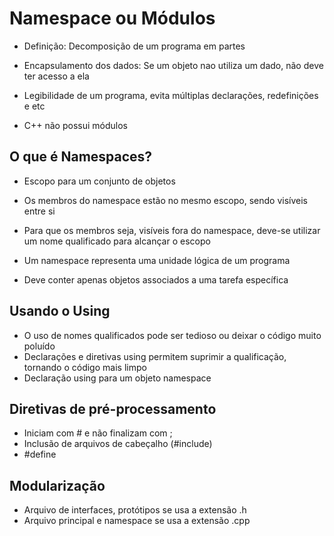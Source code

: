 # Namespace ou Módulos

- Definição: Decomposição de um programa em partes
- Encapsulamento dos dados: Se um objeto nao utiliza um dado, não deve
ter acesso a ela
- Legibilidade de um programa, evita múltiplas declarações, redefinições e etc

- C++ não possui módulos

## O que é Namespaces?
- Escopo para um conjunto de objetos
- Os membros do namespace estão no mesmo escopo, sendo visíveis entre si
- Para que os membros seja, visíveis fora do namespace, deve-se utilizar
um nome qualificado para alcançar o escopo

- Um namespace representa uma unidade lógica de um programa

- Deve conter apenas objetos associados a uma tarefa específica

## Usando o Using
- O uso de nomes qualificados pode ser tedioso ou deixar o código muito poluído
- Declarações e diretivas using permitem suprimir a qualificação, tornando o código mais limpo
- Declaração using para um objeto namespace

## Diretivas de pré-processamento
- Iniciam com # e não finalizam com ;
- Inclusão de arquivos de cabeçalho (#include)
- #define 

## Modularização
- Arquivo de interfaces, protótipos se usa a extensão .h
- Arquivo principal e namespace se usa a extensão .cpp
